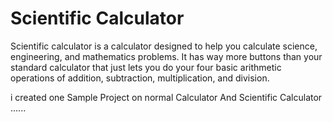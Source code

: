 # Scientific Calculator
Scientific calculator is a calculator designed to help you calculate science, engineering, and mathematics problems. It has way more buttons than your standard calculator that just lets you do your four basic arithmetic operations of addition, subtraction, multiplication, and division.



i created one Sample Project on normal Calculator And Scientific Calculator ......

